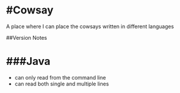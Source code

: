 #Cowsay
======

A place where I can place the cowsays written in different languages

##Version Notes

###Java
======
* can only read from the command line
* can read both single and multiple lines
